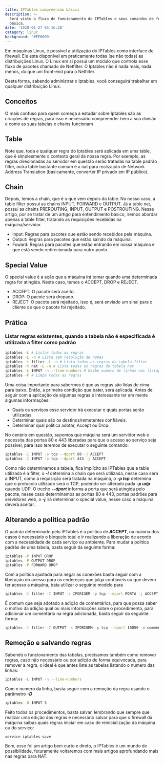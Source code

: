 ```yaml
---
title: IPTables compreensão básica
description: >-
  Será visto o fluxo de funcionamento do IPTables e seus comandos de forma
  básica.
date: '2020-01-27 05:16:28'
category: linux
background: '#EE0000'
---
```

Em máquinas Linux, é possível a utilização do IPTables como interface de firewall. Ele esta disponível em praticamente todas (se não todas) as distribuições Linux. O Linux em si possui um módulo que controla esse fluxo de pacotes chamado de Netfilter. O Iptables não é nada mais, nada menos, do que um front-end para o Netfilter.

Desta forma, sabendo administrar o Iptables, você conseguirá trabalhar em qualquer distribuição Linux.

## Conceitos

O mais confuso para quem começa a estudar sobre Iptables são as criações de regras, para isso é necessário compreender bem a sua divisão e como as suas tabelas e chains funcionam

## Table

Note que, toda e qualquer regra do Iptables será aplicada em uma table, que é simplesmente o contexto geral da nossa regra. Por exemplo, as regras direcionadas ao servidor em questão serão tratadas na table padrão filter, outra table bastante comum é a nat para realização de Network Address Translation (basicamente, converter IP privado em IP público).

## Chain

Depois, temos a chain, que é o que vem depois da table. No nosso caso, a table filter possui as chains INPUT, FORWARD e OUTPUT. Já a table nat, possui as chains PREROUTING, INPUT, OUTPUT e POSTROUTING. Nesse artigo, por se tratar de um artigo para entendimento básico, iremos abordar apenas a table filter, tratando as requisições recebidas na máquina/servidor.

* Input: Regras para pacotes que estão sendo recebidos pela máquina.
* Output: Regras para pacotes que estão saindo da máquina.
* Foward: Regras para pacotes que estão entrando em nossa máquina e que está sendo redirecionada para outro ponto.

## Special Value

O special value é a ação que a máquina irá tomar quando uma determinada regra for atingida. Neste caso, temos o ACCEPT, DROP e REJECT.

* ACCEPT: O pacote será aceito.
* DROP: O pacote será dropado.
* REJECT: O pacote será rejeitado, isso é, será enviado um sinal para o cliente de que o pacote foi rejeitado.

## Prática

### Listar regras existentes, quando a tabela não é especificada é utilizada a filter como padrão

```bash
iptables -L # Listar todas as regras
iptables -L -n # Lista sem resolução de nomes
iptables -t filter -L -n # Lista todas as regras da tabela filter
iptables -t nat -L -n # Lista todas as regras da tabela nat
iptables -L INPUT -n --line-numbers # Exibe numero de linhas nas listagens
iptables -F # Limpa todas as regras
```

Uma coisa importante para sabermos é que as regras são lidas de cima para baixo. Então, a primeira condição que bater, será aplicada. Antes de seguir com a aplicação de algumas regras é interessante ter em mente algumas informações:

* Quais os serviços esse servidor irá executar e quais portas serão utilizadas
* Determinar quais são os destinos/remetentes confiáveis.
* Determinar qual politica adotar, Accept ou Drop.

No cenário em questão, supomos que máquina será um servidor web e necessita das portas 80 e 443 liberadas para que o acesso ao serviço seja possível, para isso teremos de executar o seguinte comando:

```bash
iptables -I INPUT -p tcp --dport 80 -j ACCEPT
iptables -I INPUT -p tcp --dport 443 -j ACCEPT
```

Como não determinamos a tabela, fica implícito ao IPTables que a table utilizada é a filter, o ***\-I*** determina a chain que será utilizada, nesse caso será a INPUT, como a requisição será tratada na máquina, o ***\-p tcp*** determina que o protocolo utilizado será o TCP, podendo ser alterado pada ***\-p udp*** quando UDP. O trecho ***\--dport*** informa a porta que será atingida pelo pacote, nesse caso determinamos as portas 80 e 443, portas padrões para servidores web, o ***\-j*** irá determinar o special value, nesse caso a máquina deverá aceitar.

## Alterando a politica padrão 

O padrão determinado pelo IPTables é a politica de ***ACCEPT***, na maioria dos casos é necessário o bloqueio total e ir realizando a liberação de acordo com a necessidade de cada serviço ou ambiente. Para mudar a politica padrão de uma tabela, basta seguir da seguinte forma:

```bash
iptables -P INPUT DROP
iptables -P OUTPUT DROP
iptables -P FORWARD DROP
```

Com a politica ajustada para negar as conexões basta seguir com a liberação do acesso para os endereços que julga confiáveis ou que devem ter acesso a máquina, bata utilizar o seguinte modelo para

```bash
iptables -t filter -I INPUT -s IPORIGEM -p tcp --dport PORTA -j ACCEPT
```

É comum que seja adotado a adição de comentários, para que possa saber o motivo da adição qual ou mais informações sobre o procedimento, para adicionar um comentário na regra adicionada, basta seguir da seguinte forma:

```bash
iptables -t fitler -I OUTPUT -s IPORIGEM -p tcp --dport 10050 -m comment --comment "Teste" -J ACCEPT
```

## Remoção e salvando regras

Sabendo o funcionamento das tabelas, precisamos também como remover regras, caso não necessário ou por adição de forma equivocada, para remover a regra, o ideal é que antes liste as tabelas listando o numero das linhas:

```bash
iptables -L INPUT -n --line-numbers
```

Com o numero da linha, basta seguir com a remoção da regra usando o parâmetro ***-D***

```bash
iptables -D INPUT 5
```

Feito todos os procedimentos, basta salvar, lembrando que sempre que realizar uma edição das regras é necessário salvar para que o firewall da máquina saibas quais regras iniciar em caso de reinicialização da máquina ou do serviço:

```bash
service iptables save 
```

Bom, esse foi um artigo bem curto e direto, o IPTables é um mundo de possibilidade, futuramente voltaremos com mais artigos aprofundando mais nas regras para NAT.
